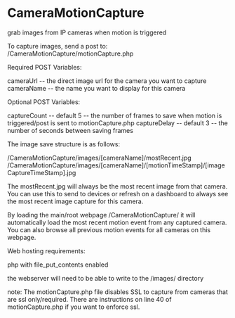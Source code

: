 # CameraMotionCapture
grab images from IP cameras when motion is triggered


To capture images, send a post to:
/CameraMotionCapture/motionCapture.php

Required POST Variables:

cameraUrl  --  the direct image url for the camera you want to capture
cameraName --  the name you want to display for this camera


Optional POST Variables:

captureCount  --  default 5 --  the number of frames to save when motion is triggered/post is sent to motionCapture.php
captureDelay  --  default 3 --  the number of seconds between saving frames



The image save structure is as follows:

/CameraMotionCapture/images/[cameraName]/mostRecent.jpg
/CameraMotionCapture/images/[cameraName]/[motionTimeStamp]/[imageCaptureTimeStamp].jpg

The mostRecent.jpg will always be the most recent image from that camera.  You can use this to send to devices or refresh on a dashboard to always see the most recent image capture for this camera.

By loading the main/root webpage /CameraMotionCapture/  it will automatically load the most recent motion event from any captured camera.  You can also browse all previous motion events for all cameras on this webpage.


Web hosting requirements:

php with file_put_contents enabled

the webserver will need to be able to write to the /images/ directory


note:
The motionCapture.php file disables SSL to capture from cameras that are ssl only/required.  There are instructions on line 40 of motionCapture.php if you want to enforce ssl.
